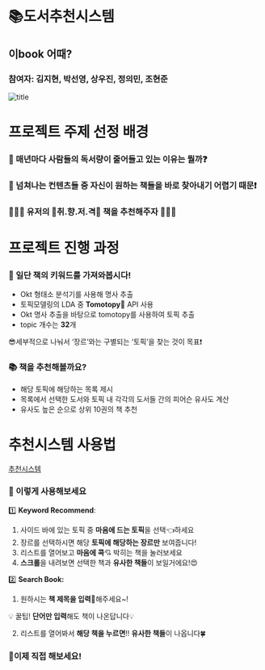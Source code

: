 # 📚도서추천시스템
## 이book 어때?
### 참여자: 김지현, 박선영, 상우진, 정의민, 조현준 
![title](https://user-images.githubusercontent.com/114058969/210463398-a2aa403d-abf8-41d7-aef9-fce446d52494.png)

# 프로젝트 주제 선정 배경 
### 🧐  매년마다 사람들의 독서량이 줄어들고 있는 이유는 뭘까❓

### 🥱 넘쳐나는 컨텐츠들 중 자신이 원하는 책들을 바로 찾아내기 어렵기 때문❗

### 👨🏻‍💻 유저의 🌟취.향.저.격🌟 책을 추천해주자 👩🏻‍💻

# 프로젝트 진행 과정

### 📖 일단 책의 키워드를 가져와봅시다!


- Okt 형태소 분석기를 사용해 명사 추출
- 토픽모델링의 LDA 중 **Tomotopy**🍅 API 사용
- Okt 명사 추출을 바탕으로 tomotopy를 사용하여 토픽 추출
- topic 개수는 **32**개

😎세부적으로 나눠서 ‘장르’와는 구별되는 ‘토픽’을 찾는 것이 목표❗

### 📚 책을 추천해볼까요?

- 해당 토픽에 해당하는 목록 제시
- 목록에서 선택한 도서와 토픽 내 각각의 도서들 간의 피어슨 유사도 계산
- 유사도 높은 순으로 상위 10권의 책 추천

# 추천시스템 사용법
[추천시스템](https://chohj118-book-recommend-intro-rt5lz9.streamlit.app/)

### 📔 이렇게 사용해보세요

1️⃣ **Keyword Recommend**: 

1. 사이드 바에 있는 토픽 중 **마음에 드는 토픽**을 선택👈하세요
2. 장르를 선택하시면 해당 **토픽에 해당하는 장르만** 보여줍니다!
3. 리스트를 열어보고 **마음에 콕**💘 박히는 책을 눌러보세요
4. **스크롤**을 내려보면 선택한 책과 **유사한 책들**이 보일거에요!😍 

2️⃣ **Search Book:**

1. 원하시는 **책 제목을 입력**🔎해주세요~!

💡 꿀팁! **단어만 입력**해도 책이 나온답니다💡

2. 리스트를 열어봐서 **해당 책을 누르면**!! **유사한 책들**이 나옵니다🍀

### 🎇이제 직접 해보세요!
